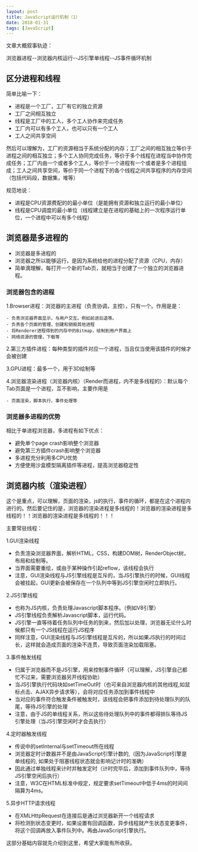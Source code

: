 ```yaml
---
layout: post
title: JavaScript运行机制（1）
date: 2018-01-31
tags: [JavaScript]
---
```


文章大概叙事轨迹：

浏览器进程--浏览器内核运行--JS引擎单线程--JS事件循环机制

## 区分进程和线程

简单比喻一下：

- 进程是一个工厂，工厂有它的独立资源
- 工厂之间相互独立
- 线程是工厂中的工人，多个工人协作来完成任务
- 工厂内可以有多个工人，也可以只有一个工人
- 工人之间共享空间

然后可以理解为，工厂的资源相当于系统分配的内存；工厂之间的相互独立等价于进程之间的相互独立；多个工人协同完成任务，等价于多个线程在进程当中协作完成任务；工厂内由一个或者多个工人，等价于一个进程有一个或者是多个进程组成；工人之间共享空间，等价于同一个进程下的各个线程之间共享程序的内存空间（包括代码段，数据集，堆等）

规范地说：

- 进程是CPU资源费配的的最小单位（是能拥有资源和独立运行的最小单位）
- 线程是CPU调度的最小单位（线程建立是在进程的基础上的一次程序运行单位，一个进程中可以有多个线程）

## 浏览器是多进程的

- 浏览器是多进程的
- 浏览器之所以能够运行，是因为系统给他的进程分配了资源（CPU，内存）
- 简单滴理解，每打开一个新的Tab页，就相当于创建了一个独立的浏览器进程。

### 浏览器包含的进程

1.Browser进程：浏览器的主进程（负责协调，主控），只有一个。作用是是：

    - 负责浏览器界面显示，与用户交互。例如前进后退等。
    - 负责各个页面的管理，创建和销毁其他进程
    - 将Renderer进程得到的内存中的Bitmap，绘制到用户界面上
    - 网络资源的管理，下载等

2.第三方插件进程：每种类型的插件对应一个进程，当且仅当使用该插件的时候才会被创建

3.GPU进程：最多一个，用于3D绘制等

4.浏览器渲染进程（浏览器内核）（Render而进程，内不是多线程的）：默认每个Tab页面是一个进程，互不影响，主要作用是

    - 页面渲染，脚本执行，事件处理等

### 浏览器多进程的优势

相比于单进程浏览器，多进程有如下优点：

- 避免单个page crash影响整个浏览器
- 避免第三方插件crash影响整个浏览器
- 多进程充分利用多CPU优势
- 方便使用沙盒模型隔离插件等进程，提高浏览器稳定性

## 浏览器内核（渲染进程）

这个是重点，可以理解，页面的渲染，js的执行，事件的循环，都是在这个进程内进行的。然后要记住的是，浏览器的渲染进程是多线程的！浏览器的渲染进程是多线程的！！浏览器的渲染进程是多线程的！！！

主要常驻线程：

1.GUI渲染线程

- 负责渲染浏览器界面，解析HTML，CSS，构建DOM树，RenderObject树，布局和绘制等。
- 当界面需要重绘，或由于某种操作引起reflow，该线程会执行
- 注意，GUI渲染线程与JS引擎线程是互斥的，当JS引擎执行的时候，GUI线程会被挂起，GUI更新会被保存在一个队列中等到JS引擎空闲时立即执行。

2.JS引擎线程

- 也称为JS内核，负责处理Javascript脚本程序。（例如V8引擎）
- JS引擎线程负责解析Javascript脚本，运行代码。
- JS引擎一直等待着任务队列中任务的到来，然后加以处理，浏览器无论什么时候都只有一个JS线程在运行JS程序
- 同样注意，GUI渲染线程与JS引擎线程是互斥的，所以如果JS执行的时间过长，这样就会造成页面的渲染不连贯，导致页面渲染加载阻塞。

3.事件触发线程

- 归属于浏览器而不是JS引擎，用来控制事件循环（可以理解，JS引擎自己都忙不过来，需要浏览器另开线程协助）
- 当JS引擎执行代码块如setTimeOut时（也可来自浏览器内核的其他线程,如鼠标点击、AJAX异步请求等），会将对应任务添加到事件线程中
- 当对应的事件符合触发条件被触发时，该线程会把事件添加到待处理队列的队尾，等待JS引擎的处理
- 注意，由于JS的单线程关系，所以这些待处理队列中的事件都得排队等待JS引擎处理（当JS引擎空闲时才会去执行）

4.定时器触发线程

- 传说中的setInternal与setTimeout所在线程
- 浏览器定时计数器并不是由JavaScript引擎计数的,（因为JavaScript引擎是单线程的, 如果处于阻塞线程状态就会影响记计时的准确）
- 因此通过单独线程来计时并触发定时（计时完毕后，添加到事件队列中，等待JS引擎空闲后执行）
- 注意，W3C在HTML标准中规定，规定要求setTimeout中低于4ms的时间间隔算为4ms。

5.异步HTTP请求线程

- 在XMLHttpRequest在连接后是通过浏览器新开一个线程请求
- 将检测到状态变更时，如果设置有回调函数，异步线程就产生状态变更事件，将这个回调再放入事件队列中。再由JavaScript引擎执行。

这部分基础内容就先介绍到这里，希望大家能有所收获。